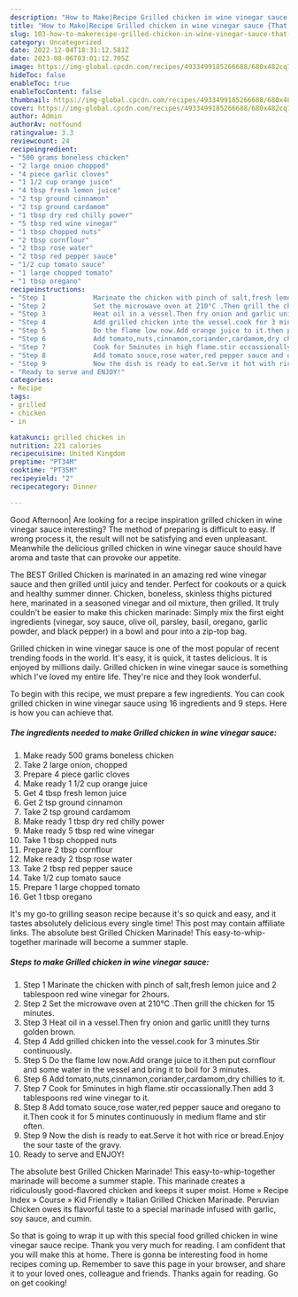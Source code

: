 ```yaml
---
description: "How to Make|Recipe Grilled chicken in wine vinegar sauce {That is Special"
title: "How to Make|Recipe Grilled chicken in wine vinegar sauce {That is Special"
slug: 103-how-to-makerecipe-grilled-chicken-in-wine-vinegar-sauce-that-is-special
category: Uncategorized
date: 2022-12-04T18:31:12.581Z
date: 2023-08-06T03:01:12.705Z
image: https://img-global.cpcdn.com/recipes/4933499185266688/680x482cq70/grilled-chicken-in-wine-vinegar-sauce-recipe-main-photo.jpg
hideToc: false
enableToc: true
enableTocContent: false
thumbnail: https://img-global.cpcdn.com/recipes/4933499185266688/680x482cq70/grilled-chicken-in-wine-vinegar-sauce-recipe-main-photo.jpg
cover: https://img-global.cpcdn.com/recipes/4933499185266688/680x482cq70/grilled-chicken-in-wine-vinegar-sauce-recipe-main-photo.jpg
author: Admin
authorAv: notfound
ratingvalue: 3.3
reviewcount: 24
recipeingredient:
- "500 grams boneless chicken"
- "2 large onion chopped"
- "4 piece garlic cloves"
- "1 1/2 cup orange juice"
- "4 tbsp fresh lemon juice"
- "2 tsp ground cinnamon"
- "2 tsp ground cardamom"
- "1 tbsp dry red chilly power"
- "5 tbsp red wine vinegar"
- "1 tbsp chopped nuts"
- "2 tbsp cornflour"
- "2 tbsp rose water"
- "2 tbsp red pepper sauce"
- "1/2 cup tomato sauce"
- "1 large chopped tomato"
- "1 tbsp oregano"
recipeinstructions:
- "Step 1            Marinate the chicken with pinch of salt,fresh lemon juice and 2 tablespoon red wine vinegar for 2hours."
- "Step 2            Set the microwave oven at 210°C .Then grill the chicken for 15 minutes."
- "Step 3            Heat oil in a vessel.Then fry onion and garlic unitll they turns golden brown."
- "Step 4            Add grilled chicken into the vessel.cook for 3 minutes.Stir continuously."
- "Step 5            Do the flame low now.Add orange juice to it.then put cornflour and some water in the vessel and bring it to boil for 3 minutes."
- "Step 6            Add tomato,nuts,cinnamon,coriander,cardamom,dry chillies to it."
- "Step 7            Cook for 5minutes in high flame.stir occassionally.Then add 3 tablespoons red wine vinegar to it."
- "Step 8            Add tomato souce,rose water,red pepper sauce and oregano to it.Then cook it for 5 minutes continuously in medium flame and stir often."
- "Step 9            Now the dish is ready to eat.Serve it hot with rice or bread.Enjoy the sour taste of the gravy."
- "Ready to serve and ENJOY!"
categories:
- Recipe
tags:
- grilled
- chicken
- in

katakunci: grilled chicken in 
nutrition: 221 calories
recipecuisine: United Kingdom
preptime: "PT34M"
cooktime: "PT35M"
recipeyield: "2"
recipecategory: Dinner

---
```



Good Afternoon| Are looking for a recipe inspiration grilled chicken in wine vinegar sauce interesting? The method of preparing is difficult to easy. If wrong process it, the result will not be satisfying and even unpleasant. Meanwhile the delicious grilled chicken in wine vinegar sauce should have aroma and taste that can provoke our appetite.





The BEST Grilled Chicken is marinated in an amazing red wine vinegar sauce and then grilled until juicy and tender. Perfect for cookouts or a quick and healthy summer dinner. Chicken, boneless, skinless thighs pictured here, marinated in a seasoned vinegar and oil mixture, then grilled. It truly couldn&#39;t be easier to make this chicken marinade: Simply mix the first eight ingredients (vinegar, soy sauce, olive oil, parsley, basil, oregano, garlic powder, and black pepper) in a bowl and pour into a zip-top bag.

Grilled chicken in wine vinegar sauce is one of the most popular of recent trending foods in the world. It's easy, it is quick, it tastes delicious. It is enjoyed by millions daily. Grilled chicken in wine vinegar sauce is something which I've loved my entire life. They're nice and they look wonderful.


To begin with this recipe, we must prepare a few ingredients. You can cook grilled chicken in wine vinegar sauce using 16 ingredients and 9 steps. Here is how you can achieve that.

<!--inarticleads1-->

##### The ingredients needed to make Grilled chicken in wine vinegar sauce:

1. Make ready 500 grams boneless chicken
1. Take 2 large onion, chopped
1. Prepare 4 piece garlic cloves
1. Make ready 1 1/2 cup orange juice
1. Get 4 tbsp fresh lemon juice
1. Get 2 tsp ground cinnamon
1. Take 2 tsp ground cardamom
1. Make ready 1 tbsp dry red chilly power
1. Make ready 5 tbsp red wine vinegar
1. Take 1 tbsp chopped nuts
1. Prepare 2 tbsp cornflour
1. Make ready 2 tbsp rose water
1. Take 2 tbsp red pepper sauce
1. Take 1/2 cup tomato sauce
1. Prepare 1 large chopped tomato
1. Get 1 tbsp oregano


It&#39;s my go-to grilling season recipe because it&#39;s so quick and easy, and it tastes absolutely delicious every single time! This post may contain affiliate links. The absolute best Grilled Chicken Marinade! This easy-to-whip-together marinade will become a summer staple. 

<!--inarticleads2-->

##### Steps to make Grilled chicken in wine vinegar sauce:

1. Step 1            Marinate the chicken with pinch of salt,fresh lemon juice and 2 tablespoon red wine vinegar for 2hours.
1. Step 2            Set the microwave oven at 210°C .Then grill the chicken for 15 minutes.
1. Step 3            Heat oil in a vessel.Then fry onion and garlic unitll they turns golden brown.
1. Step 4            Add grilled chicken into the vessel.cook for 3 minutes.Stir continuously.
1. Step 5            Do the flame low now.Add orange juice to it.then put cornflour and some water in the vessel and bring it to boil for 3 minutes.
1. Step 6            Add tomato,nuts,cinnamon,coriander,cardamom,dry chillies to it.
1. Step 7            Cook for 5minutes in high flame.stir occassionally.Then add 3 tablespoons red wine vinegar to it.
1. Step 8            Add tomato souce,rose water,red pepper sauce and oregano to it.Then cook it for 5 minutes continuously in medium flame and stir often.
1. Step 9            Now the dish is ready to eat.Serve it hot with rice or bread.Enjoy the sour taste of the gravy.
1. Ready to serve and ENJOY!

The absolute best Grilled Chicken Marinade! This easy-to-whip-together marinade will become a summer staple. This marinade creates a ridiculously good-flavored chicken and keeps it super moist. Home » Recipe Index » Course » Kid Friendly » Italian Grilled Chicken Marinade. Peruvian Chicken owes its flavorful taste to a special marinade infused with garlic, soy sauce, and cumin. 

So that is going to wrap it up with this special food grilled chicken in wine vinegar sauce recipe. Thank you very much for reading. I am confident that you will make this at home. There is gonna be interesting food in home recipes coming up. Remember to save this page in your browser, and share it to your loved ones, colleague and friends. Thanks again for reading. Go on get cooking!
